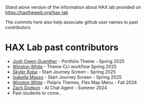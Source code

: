 Stand alone version of the information about HAX lab provided on https://haxtheweb.org/hax-lab

The commits here also help associate github user names to past contributors

# HAX Lab past contributors

- [Josh Owen-Guenther](https://github.com/jno-de) - Portfolio Theme - Spring 2025
- [Winston White](https://github.com/winstonwumbo) - Theme CLI workflow Spring 2025
- [Skyler Koba](https://github.com/SkylerKoba88) - Start Journey Screen - Spring 2025
- [Isabella Masso](https://github.com/izzabizz5) - Start Journey Screen - Spring 2025
- [Winston White](https://github.com/winstonwumbo) - Polaris Themes, Flex Map Menu - Fall 2024
- [Zach Dodson](https://github.com/zdodson21) - AI Chat Agent - Summer 2024
- Past students to come..

